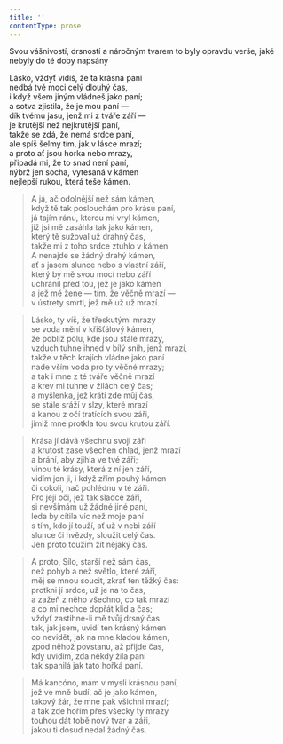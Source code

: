 ```yaml
---
title: ''
contentType: prose
---
```


Svou vášnivostí, drsností a náročným tvarem to byly opravdu verše, jaké nebyly do té doby napsány

Lásko, vždyť vidíš, že ta krásná paní  
nedbá tvé moci celý dlouhý čas,  
i když všem jiným vládneš jako paní;  
a sotva zjistila, že je mou paní —  
dík tvému jasu, jenž mi z tváře září —  
je krutější než nejkrutější paní,  
takže se zdá, že nemá srdce paní,  
ale spíš šelmy tím, jak v lásce mrazí;  
a proto ať jsou horka nebo mrazy,  
připadá mi, že to snad není paní,  
nýbrž jen socha, vytesaná v kámen  
nejlepší rukou, která teše kámen.

> A já, ač odolnější než sám kámen,  
> když tě tak poslouchám pro krásu paní,  
> já tajím ránu, kterou mi vryl kámen,  
> jíž jsi mě zasáhla tak jako kámen,  
> který tě sužoval už drahný čas,  
> takže mi z toho srdce ztuhlo v kámen.  
> A nenajde se žádný drahý kámen,  
> ať s jasem slunce nebo s vlastní září,  
> který by mě svou mocí nebo září  
> uchránil před tou, jež je jako kámen  
> a jež mě žene — tím, že věčně mrazí —  
> v ústrety smrti, jež mě už už mrazí.

> Lásko, ty víš, že třeskutými mrazy  
> se voda mění v křišťálový kámen,  
> že poblíž pólu, kde jsou stále mrazy,  
> vzduch tuhne ihned v bílý sníh, jenž mrazí,  
> takže v těch krajích vládne jako paní  
> nade vším voda pro ty věčné mrazy;  
> a tak i mne z té tváře věčně mrazí  
> a krev mi tuhne v žilách celý čas;  
> a myšlenka, jež krátí zde můj čas,  
> se stále sráží v slzy, které mrazí  
> a kanou z očí tratících svou záři,  
> jimiž mne protkla tou svou krutou září.

> Krása jí dává všechnu svoji záři  
> a krutost zase všechen chlad, jenž mrazí  
> a brání, aby zjihla ve tvé záři;  
> vinou té krásy, která z ní jen září,  
> vidím jen ji, i když zřím pouhý kámen  
> či cokoli, nač pohlédnu v té záři.  
> Pro její oči, jež tak sladce září,  
> si nevšímám už žádné jiné paní,  
> leda by cítila víc než moje paní  
> s tím, kdo jí touží, ať už v nebi září  
> slunce či hvězdy, sloužit celý čas.  
> Jen proto toužím žít nějaký čas.

> A proto, Sílo, starší než sám čas,  
> než pohyb a než světlo, které září,  
> měj se mnou soucit, zkrať ten těžký čas:  
> protkni jí srdce, už je na to čas,  
> a zažeň z něho všechno, co tak mrazí  
> a co mi nechce dopřát klid a čas;  
> vždyť zastihne-li mě tvůj drsný čas  
> tak, jak jsem, uvidí ten krásný kámen  
> co nevidět, jak na mne kladou kámen,  
> zpod něhož povstanu, až přijde čas,  
> kdy uvidím, zda někdy žila paní  
> tak spanilá jak tato hořká paní.

> Má kancóno, mám v mysli krásnou paní,  
> jež ve mně budí, ač je jako kámen,  
> takový žár, že mne pak všichni mrazí;  
> a tak zde hořím přes všecky ty mrazy  
> touhou dát tobě nový tvar a záři,  
> jakou ti dosud nedal žádný čas.
